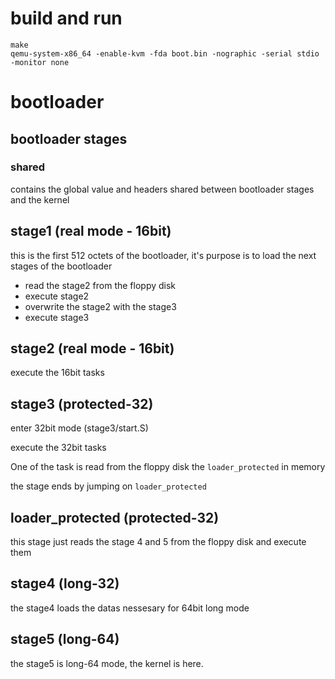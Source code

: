 # build and run
```
make
qemu-system-x86_64 -enable-kvm -fda boot.bin -nographic -serial stdio -monitor none
```
# bootloader
## bootloader stages
### shared
contains the global value and headers shared between bootloader stages and the kernel

## stage1 (real mode - 16bit)
this is the first 512 octets of the bootloader, it's purpose is to load the next stages of the bootloader
* read the stage2 from the floppy disk
* execute stage2
* overwrite the stage2 with the stage3
* execute stage3

## stage2 (real mode - 16bit)
execute the 16bit tasks

## stage3 (protected-32)
enter 32bit mode (stage3/start.S)

execute the 32bit tasks

One of the task is read from the floppy disk the `loader_protected` in memory

the stage ends by jumping on `loader_protected`
## loader\_protected (protected-32)
this stage just reads the stage 4 and 5 from the floppy disk and execute them

## stage4 (long-32)
the stage4 loads the datas nessesary for 64bit long mode

## stage5 (long-64)
the stage5 is long-64 mode, the kernel is here.
